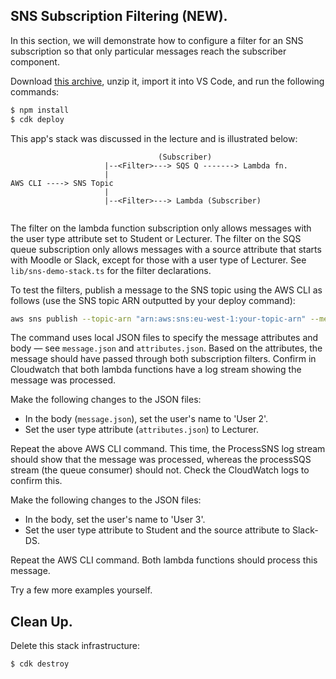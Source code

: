 ## SNS Subscription Filtering (NEW).

In this section, we will demonstrate how to configure a filter for an SNS subscription so that only particular messages reach the subscriber component.

Download [this archive][snsstart], unzip it, import it into VS Code, and run the following commands:
~~~bash
$ npm install
$ cdk deploy
~~~
This app's stack was discussed in the lecture and is illustrated below:
~~~
                                 (Subscriber)
                     |--<Filter>---> SQS Q -------> Lambda fn.
                     |
AWS CLI ----> SNS Topic 
                     |
                     |--<Filter>---> Lambda (Subscriber)
                 
~~~

The filter on the lambda function subscription only allows messages with the user type attribute set to Student or Lecturer. The filter on the SQS queue subscription only allows messages with a source attribute that starts with Moodle or Slack, except for those with a user type of Lecturer. See `lib/sns-demo-stack.ts` for the filter declarations. 

To test the filters, publish a message to the SNS topic using the AWS CLI as follows (use the SNS topic ARN outputted by your deploy command):
~~~bash
aws sns publish --topic-arn "arn:aws:sns:eu-west-1:your-topic-arn" --message-attributes file://attributes.json --message file://message.json
~~~
The command uses local JSON files to specify the message attributes and body — see `message.json` and `attributes.json`. Based on the attributes, the message should have passed through both subscription filters. Confirm in Cloudwatch that both lambda functions have a log stream showing the message was processed.

Make the following changes to the JSON files:
+ In the body (`message.json`), set the user's name to 'User 2'.
+ Set the user type attribute (`attributes.json`) to Lecturer.

Repeat the above AWS CLI command. This time, the ProcessSNS log stream should show that the message was processed, whereas the processSQS stream (the queue consumer) should not. Check the CloudWatch logs to confirm this.

Make the following changes to the JSON files:
+ In the body, set the user's name to 'User 3'.
+ Set the user type attribute to Student and the source attribute to Slack-DS.

Repeat the AWS CLI command. Both lambda functions should process this message.

Try a few more examples yourself.

## Clean Up.

Delete this stack infrastructure:
~~~bash
$ cdk destroy
~~~


[snsstart]: ./img/snsstart.zip
[snsdlq]: ./img/snsdlq.png
[retries]: ./img/retries.png
